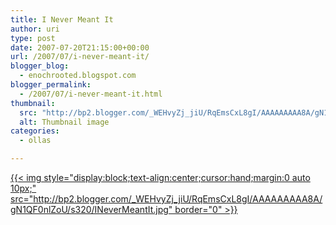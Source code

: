 ```yaml
---
title: I Never Meant It
author: uri
type: post
date: 2007-07-20T21:15:00+00:00
url: /2007/07/i-never-meant-it/
blogger_blog:
  - enochrooted.blogspot.com
blogger_permalink:
  - /2007/07/i-never-meant-it.html
thumbnail:
  src: "http://bp2.blogger.com/_WEHvyZj_jiU/RqEmsCxL8gI/AAAAAAAAA8A/gN1QF0nlZoU/s320/INeverMeantIt.jpg"
  alt: Thumbnail image
categories:
  - ollas

---
```

[{{< img style="display:block;text-align:center;cursor:hand;margin:0 auto 10px;" src="http://bp2.blogger.com/_WEHvyZj_jiU/RqEmsCxL8gI/AAAAAAAAA8A/gN1QF0nlZoU/s320/INeverMeantIt.jpg" border="0" >}}][1]

 [1]: http://bp2.blogger.com/_WEHvyZj_jiU/RqEmsCxL8gI/AAAAAAAAA8A/gN1QF0nlZoU/s1600-h/INeverMeantIt.jpg